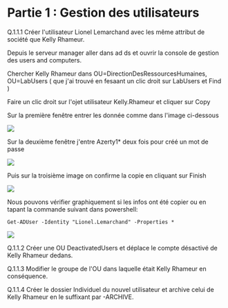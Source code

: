 # Partie 1 : Gestion des utilisateurs

Q.1.1.1 Créer l'utilisateur Lionel Lemarchand avec les même attribut de société que Kelly Rhameur.

Depuis le serveur manager aller dans ad ds et ouvrir la console de gestion des users and computers.

Chercher Kelly Rhameur dans OU=DirectionDesRessourcesHumaines, OU=LabUsers ( que j'ai trouvé en fesaant un clic droit sur LabUsers et Find )

Faire un clic droit sur l'ojet utilisateur Kelly.Rhameur et cliquer sur Copy

Sur la première fenêtre entrer les donnée comme dans l'image ci-dessous

![](https://github.com/Alex-le-basque/Checkpoint_3/blob/main/Ressources/Capture%20d'%C3%A9cran%202024-06-21%20094118.png?raw=true)

Sur la deuxième fenêtre j'entre Azerty1* deux fois pour créé un mot de passe

![](https://github.com/Alex-le-basque/Checkpoint_3/blob/main/Ressources/Capture%20d'%C3%A9cran%202024-06-21%20094311.png?raw=true)

Puis sur la troisième image on confirme la copie en cliquant sur Finish

![](https://github.com/Alex-le-basque/Checkpoint_3/blob/main/Ressources/Capture%20d'%C3%A9cran%202024-06-21%20094443.png?raw=true)

Nous pouvons vérifier graphiquement si les infos ont été copier ou en tapant la commande suivant dans powershell:

`Get-ADUser -Identity "Lionel.Lemarchand" -Properties *`

![](https://github.com/Alex-le-basque/Checkpoint_3/blob/main/Ressources/Capture%20d'%C3%A9cran%202024-06-21%20094807.png?raw=true)


Q.1.1.2 Créer une OU DeactivatedUsers et déplace le compte désactivé de Kelly Rhameur dedans.

Q.1.1.3 Modifier le groupe de l'OU dans laquelle était Kelly Rhameur en conséquence.

Q.1.1.4 Créer le dossier Individuel du nouvel utilisateur et archive celui de Kelly Rhameur en le suffixant par -ARCHIVE.
